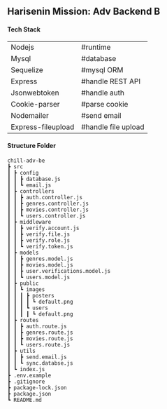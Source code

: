 ## Harisenin Mission: Adv Backend B

#### Tech Stack

|                    |                     |
| ------------------ | ------------------- |
| Nodejs             | #runtime            |
| Mysql              | #database           |
| Sequelize          | #mysql ORM          |
| Express            | #handle REST API    |
| Jsonwebtoken       | #handle auth        |
| Cookie-parser      | #parse cookie       |
| Nodemailer         | #send email         |
| Express-fileupload | #handle file upload |

#### Structure Folder

```
chill-adv-be
┣ src
┃ ┣ config
┃ ┃ ┣ database.js
┃ ┃ ┗ email.js
┃ ┣ controllers
┃ ┃ ┣ auth.controller.js
┃ ┃ ┣ genres.controller.js
┃ ┃ ┣ movies.controller.js
┃ ┃ ┗ users.controller.js
┃ ┣ middleware
┃ ┃ ┣ verify.account.js
┃ ┃ ┣ verify.file.js
┃ ┃ ┣ verify.role.js
┃ ┃ ┗ verify.token.js
┃ ┣ models
┃ ┃ ┣ genres.model.js
┃ ┃ ┣ movies.model.js
┃ ┃ ┣ user.verifications.model.js
┃ ┃ ┗ users.model.js
┃ ┣ public
┃ ┃ ┗ images
┃ ┃ ┃ ┣ posters
┃ ┃ ┃ ┃ ┗ default.png
┃ ┃ ┃ ┗ users
┃ ┃ ┃ ┃ ┗ default.png
┃ ┣ routes
┃ ┃ ┣ auth.route.js
┃ ┃ ┣ genres.route.js
┃ ┃ ┣ movies.route.js
┃ ┃ ┗ users.route.js
┃ ┣ utils
┃ ┃ ┣ send.email.js
┃ ┃ ┗ sync.databse.js
┃ ┗ index.js
┣ .env.example
┣ .gitignore
┣ package-lock.json
┣ package.json
┗ README.md
```
